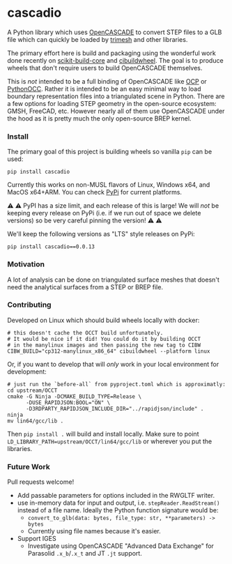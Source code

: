 # cascadio

A Python library which uses [OpenCASCADE](https://github.com/Open-Cascade-SAS/OCCT) to convert STEP files to a GLB file which can quickly be loaded by [trimesh](https://github.com/mikedh/trimesh) and other libraries.

The primary effort here is build and packaging using the wonderful work done recently on [scikit-build-core](https://github.com/scikit-build/scikit-build-core) and [cibuildwheel](https://github.com/pypa/cibuildwheel). The goal is to produce wheels that don't require users to build OpenCASCADE themselves.

This is *not* intended to be a full binding of OpenCASCADE like [OCP](https://github.com/CadQuery/OCP) or [PythonOCC](https://github.com/tpaviot/pythonocc-core). Rather it is intended to be an easy minimal way to load boundary representation files into a triangulated scene in Python. There are a few options for loading STEP geometry in the open-source ecosystem: GMSH, FreeCAD, etc. However nearly all of them use OpenCASCADE under the hood as it is pretty much the only open-source BREP kernel.



### Install

The primary goal of this project is building wheels so vanilla `pip` can be used:

```
pip install cascadio
```

Currently this works on non-MUSL flavors of Linux, Windows x64, and MacOS x64+ARM. You can check [PyPi](https://pypi.org/project/cascadio/#files) for current platforms.

:warning: :warning: PyPI has a size limit, and each release of this is large! We will *not* be keeping every release on PyPi (i.e. if we run out of space we delete versions) so be very careful pinning the version! :warning: :warning:

We'll keep the following versions as "LTS" style releases on PyPi:
```
pip install cascadio==0.0.13
```


### Motivation

A lot of analysis can be done on triangulated surface meshes that doesn't need the analytical surfaces from a STEP or BREP file. 

### Contributing

Developed on Linux which should build wheels locally with docker:
```
# this doesn't cache the OCCT build unfortunately.
# It would be nice if it did! You could do it by building OCCT
# in the manylinux images and then passing the new tag to CIBW
CIBW_BUILD="cp312-manylinux_x86_64" cibuildwheel --platform linux
```

Or, if you want to develop that will *only* work in your local environment for development:
```
# just run the `before-all` from pyproject.toml which is approximatly:
cd upstream/OCCT
cmake -G Ninja -DCMAKE_BUILD_TYPE=Release \
      -DUSE_RAPIDJSON:BOOL="ON" \
      -D3RDPARTY_RAPIDJSON_INCLUDE_DIR="../rapidjson/include" .
ninja
mv lin64/gcc/lib .
```
Then `pip install .` will build and install locally. Make sure to point `LD_LIBRARY_PATH=upstream/OCCT/lin64/gcc/lib` or wherever you put the libraries.


### Future Work

Pull requests welcome! 

- Add passable parameters for options included in the RWGLTF writer.
- use in-memory data for input and output, i.e. `stepReader.ReadStream()` instead of a file name. Ideally the Python function signature would be:
  - `convert_to_glb(data: bytes, file_type: str, **parameters) -> bytes`
  - Currently using file names because it's easier. 
- Support IGES 
  - Investigate using OpenCASCADE "Advanced Data Exchange" for Parasolid `.x_b`/`.x_t` and JT `.jt` support.

